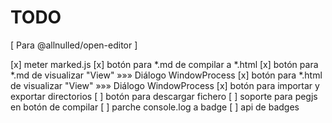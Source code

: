 # TODO

[ Para @allnulled/open-editor ]

[x] meter marked.js
[x] botón para *.md de compilar a *.html
[x] botón para *.md de visualizar "View" »»» Diálogo WindowProcess
[x] botón para *.html de visualizar "View" »»» Diálogo WindowProcess
[x] botón para importar y exportar directorios
[ ] botón para descargar fichero
[ ] soporte para pegjs en botón de compilar
[ ] parche console.log a badge
[ ] api de badges